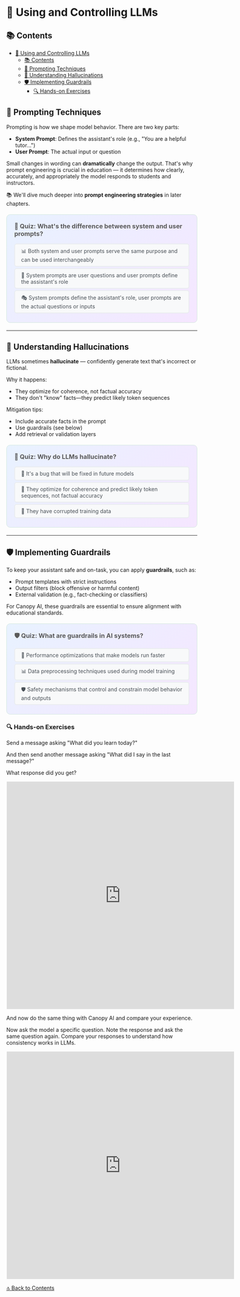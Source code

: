 # 💭 Using and Controlling LLMs

## 📚 Contents
- [💭 Using and Controlling LLMs](#-using-and-controlling-llms)
  - [📚 Contents](#-contents)
  - [💭 Prompting Techniques](#-prompting-techniques)
  - [🚨 Understanding Hallucinations](#-understanding-hallucinations)
  - [🛡️ Implementing Guardrails](#️-implementing-guardrails)
    - [🔍 Hands-on Exercises](#-hands-on-exercises)

## 💭 Prompting Techniques

Prompting is how we shape model behavior. There are two key parts:
- **System Prompt**: Defines the assistant's role (e.g., "You are a helpful tutor…")
- **User Prompt**: The actual input or question

Small changes in wording can **dramatically** change the output. That's why prompt engineering is crucial in education — it determines how clearly, accurately, and appropriately the model responds to students and instructors.

📚 We'll dive much deeper into **prompt engineering strategies** in later chapters.

<div style="background: linear-gradient(135deg, #e8f2ff 0%, #f5e6ff 100%); padding: 20px; border-radius: 10px; margin: 20px 0; border: 1px solid #d1e7dd;">

<h3 style="color: #5a5a5a; margin-top: 0;">📝 Quiz: What's the difference between system and user prompts?</h3>

<style>
.quiz-container-prompting { position: relative; }
.quiz-option-prompting {
  display: block;
  margin: 4px 0;
  padding: 8px 16px;
  background: #f8f9fa;
  border-radius: 6px;
  cursor: pointer;
  transition: all 0.2s ease;
  border: 2px solid #e9ecef;
  color: #495057;
}
.quiz-option-prompting:hover { background: #fff; transform: translateY(-1px); border-color: #dee2e6; }
.quiz-radio-prompting { display: none; }
.quiz-radio-prompting:checked + .quiz-option-prompting[data-correct="true"] { background: #d4edda; color: #155724; border-color: #c3e6cb; }
.quiz-radio-prompting:checked + .quiz-option-prompting:not([data-correct="true"]) { background: #f8d7da; color: #721c24; border-color: #f5c6cb; }
.feedback-prompting {
  margin: 4px 0;
  padding: 8px 16px;
  border-radius: 6px;
  display: none;
}
#prompting-correct:checked ~ .feedback-prompting[data-feedback="correct"],
#prompting-wrong1:checked ~ .feedback-prompting[data-feedback="wrong"],
#prompting-wrong2:checked ~ .feedback-prompting[data-feedback="wrong"] {
  display: block;
}
.feedback-prompting[data-feedback="correct"] { background: #d1f2eb; color: #0c5d56; border: 1px solid #a3d9cc; }
.feedback-prompting[data-feedback="wrong"] { background: #fce8e6; color: #58151c; border: 1px solid #f5b7b1; }
</style>

<div class="quiz-container-prompting">
   <input type="radio" name="quiz-prompting" id="prompting-wrong2" class="quiz-radio-prompting">
   <label for="prompting-wrong2" class="quiz-option-prompting" data-correct="false">📊 Both system and user prompts serve the same purpose and can be used interchangeably</label>

   <input type="radio" name="quiz-prompting" id="prompting-wrong1" class="quiz-radio-prompting">
   <label for="prompting-wrong1" class="quiz-option-prompting" data-correct="false">🔄 System prompts are user questions and user prompts define the assistant's role</label>

   <input type="radio" name="quiz-prompting" id="prompting-correct" class="quiz-radio-prompting">
   <label for="prompting-correct" class="quiz-option-prompting" data-correct="true">🎭 System prompts define the assistant's role, user prompts are the actual questions or inputs</label>

   <div class="feedback-prompting" data-feedback="correct">✅ <strong>Perfect!</strong> System prompts establish the AI's behavior and role, while user prompts provide the specific task or question.</div>
   <div class="feedback-prompting" data-feedback="wrong">❌ <strong>Try again!</strong> Think about how system prompts set the context and user prompts provide the specific input.</div>
</div>
</div>

---

## 🚨 Understanding Hallucinations

LLMs sometimes **hallucinate** — confidently generate text that's incorrect or fictional.

Why it happens:
- They optimize for coherence, not factual accuracy
- They don't "know" facts—they predict likely token sequences

Mitigation tips:
- Include accurate facts in the prompt
- Use guardrails (see below)
- Add retrieval or validation layers

<div style="background: linear-gradient(135deg, #e8f2ff 0%, #f5e6ff 100%); padding: 20px; border-radius: 10px; margin: 20px 0; border: 1px solid #d1e7dd;">

<h3 style="color: #5a5a5a; margin-top: 0;">🚨 Quiz: Why do LLMs hallucinate?</h3>

<style>
.quiz-container-hallucination { position: relative; }
.quiz-option-hallucination {
  display: block;
  margin: 4px 0;
  padding: 8px 16px;
  background: #f8f9fa;
  border-radius: 6px;
  cursor: pointer;
  transition: all 0.2s ease;
  border: 2px solid #e9ecef;
  color: #495057;
}
.quiz-option-hallucination:hover { background: #fff; transform: translateY(-1px); border-color: #dee2e6; }
.quiz-radio-hallucination { display: none; }
.quiz-radio-hallucination:checked + .quiz-option-hallucination[data-correct="true"] { background: #d4edda; color: #155724; border-color: #c3e6cb; }
.quiz-radio-hallucination:checked + .quiz-option-hallucination:not([data-correct="true"]) { background: #f8d7da; color: #721c24; border-color: #f5c6cb; }
.feedback-hallucination {
  margin: 4px 0;
  padding: 8px 16px;
  border-radius: 6px;
  display: none;
}
#hallucination-correct:checked ~ .feedback-hallucination[data-feedback="correct"],
#hallucination-wrong1:checked ~ .feedback-hallucination[data-feedback="wrong"],
#hallucination-wrong2:checked ~ .feedback-hallucination[data-feedback="wrong"] {
  display: block;
}
.feedback-hallucination[data-feedback="correct"] { background: #d1f2eb; color: #0c5d56; border: 1px solid #a3d9cc; }
.feedback-hallucination[data-feedback="wrong"] { background: #fce8e6; color: #58151c; border: 1px solid #f5b7b1; }
</style>

<div class="quiz-container-hallucination">
   <input type="radio" name="quiz-hallucination" id="hallucination-wrong1" class="quiz-radio-hallucination">
   <label for="hallucination-wrong1" class="quiz-option-hallucination" data-correct="false">🐛 It's a bug that will be fixed in future models</label>

   <input type="radio" name="quiz-hallucination" id="hallucination-correct" class="quiz-radio-hallucination">
   <label for="hallucination-correct" class="quiz-option-hallucination" data-correct="true">🎯 They optimize for coherence and predict likely token sequences, not factual accuracy</label>

   <input type="radio" name="quiz-hallucination" id="hallucination-wrong2" class="quiz-radio-hallucination">
   <label for="hallucination-wrong2" class="quiz-option-hallucination" data-correct="false">💾 They have corrupted training data</label>

   <div class="feedback-hallucination" data-feedback="correct">✅ <strong>Excellent!</strong> LLMs generate plausible-sounding text based on patterns, not facts they "know" to be true.</div>
   <div class="feedback-hallucination" data-feedback="wrong">❌ <strong>Try again!</strong> Think about how LLMs fundamentally work - they predict tokens, not retrieve facts.</div>
</div>
</div>

---

## 🛡️ Implementing Guardrails

To keep your assistant safe and on-task, you can apply **guardrails**, such as:
- Prompt templates with strict instructions
- Output filters (block offensive or harmful content)
- External validation (e.g., fact-checking or classifiers)

For Canopy AI, these guardrails are essential to ensure alignment with educational standards.

<div style="background: linear-gradient(135deg, #e8f2ff 0%, #f5e6ff 100%); padding: 20px; border-radius: 10px; margin: 20px 0; border: 1px solid #d1e7dd;">

<h3 style="color: #5a5a5a; margin-top: 0;">🛡️ Quiz: What are guardrails in AI systems?</h3>

<style>
.quiz-container-guardrails { position: relative; }
.quiz-option-guardrails {
  display: block;
  margin: 4px 0;
  padding: 8px 16px;
  background: #f8f9fa;
  border-radius: 6px;
  cursor: pointer;
  transition: all 0.2s ease;
  border: 2px solid #e9ecef;
  color: #495057;
}
.quiz-option-guardrails:hover { background: #fff; transform: translateY(-1px); border-color: #dee2e6; }
.quiz-radio-guardrails { display: none; }
.quiz-radio-guardrails:checked + .quiz-option-guardrails[data-correct="true"] { background: #d4edda; color: #155724; border-color: #c3e6cb; }
.quiz-radio-guardrails:checked + .quiz-option-guardrails:not([data-correct="true"]) { background: #f8d7da; color: #721c24; border-color: #f5c6cb; }
.feedback-guardrails {
  margin: 4px 0;
  padding: 8px 16px;
  border-radius: 6px;
  display: none;
}
#guardrails-correct:checked ~ .feedback-guardrails[data-feedback="correct"],
#guardrails-wrong1:checked ~ .feedback-guardrails[data-feedback="wrong"],
#guardrails-wrong2:checked ~ .feedback-guardrails[data-feedback="wrong"] {
  display: block;
}
.feedback-guardrails[data-feedback="correct"] { background: #d1f2eb; color: #0c5d56; border: 1px solid #a3d9cc; }
.feedback-guardrails[data-feedback="wrong"] { background: #fce8e6; color: #58151c; border: 1px solid #f5b7b1; }
</style>

<div class="quiz-container-guardrails">
   <input type="radio" name="quiz-guardrails" id="guardrails-wrong1" class="quiz-radio-guardrails">
   <label for="guardrails-wrong1" class="quiz-option-guardrails" data-correct="false">🚀 Performance optimizations that make models run faster</label>

   <input type="radio" name="quiz-guardrails" id="guardrails-wrong2" class="quiz-radio-guardrails">
   <label for="guardrails-wrong2" class="quiz-option-guardrails" data-correct="false">📊 Data preprocessing techniques used during model training</label>

   <input type="radio" name="quiz-guardrails" id="guardrails-correct" class="quiz-radio-guardrails">
   <label for="guardrails-correct" class="quiz-option-guardrails" data-correct="true">🛡️ Safety mechanisms that control and constrain model behavior and outputs</label>

   <div class="feedback-guardrails" data-feedback="correct">✅ <strong>Excellent!</strong> Guardrails are essential safety measures that help ensure AI systems behave appropriately and safely in production environments.</div>
   <div class="feedback-guardrails" data-feedback="wrong">❌ <strong>Try again!</strong> Think about how guardrails help control what an AI system can and cannot do or say.</div>
</div>
</div>


### 🔍 Hands-on Exercises

Send a message asking "What did you learn today?"

And then send another message asking "What did I say in the last message?"

What response did you get?

<div class="iframe-scroll-container">
  <iframe 
    src="http://localhost:7860/chat-interface"  
    width="600px" 
    height="600px" 
    frameborder="0"
    style="border: 1px solid transparent; border-radius: 1px;">
  </iframe>
</div>


And now do the same thing with Canopy AI and compare your experience.


Now ask the model a specific question. Note the response and ask the same question again. Compare your responses to understand how consistency works in LLMs.

<div class="iframe-scroll-container">
  <iframe 
    src="http://localhost:7860/chat-interface"  
    width="600px" 
    height="600px" 
    frameborder="0"
    style="border: 1px solid transparent; border-radius: 1px;">
  </iframe>
</div>

[🔝 Back to Contents](#contents)